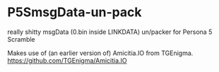 # P5SmsgData-un-pack
really shitty msgData (0.bin inside LINKDATA) un/packer for Persona 5 Scramble

Makes use of (an earlier version of) Amicitia.IO from TGEnigma.
https://github.com/TGEnigma/Amicitia.IO
